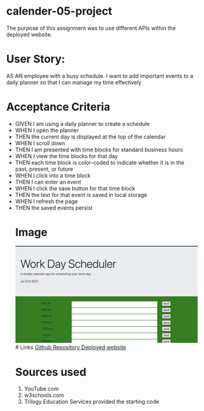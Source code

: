 # calender-05-project
The purpose of this assignment was to use different APIs within the deployed website.

# User Story:
AS AN employee with a busy schedule. I want to add important events to a daily planner so that I can manage my time effectively

# Acceptance Criteria 
<ul>
<li>GIVEN I am using a daily planner to create a schedule</li>
<li>WHEN I open the planner</li>
<li>THEN the current day is displayed at the top of the calendar </li>
<li>WHEN I scroll down </li>
<li>THEN I am presented with time blocks for standard business hours </li>
<li>WHEN I view the time blocks for that day </li>
<li>THEN each time block is color-coded to indicate whether it is in the past, present, or future </li>
<li>WHEN I click into a time block </li>
<li>THEN I can enter an event </li>
<li>WHEN I click the save button for that time block </li>
<li>THEN the text for that event is saved in local storage </li>
<li>WHEN I refresh the page </li>
<li>THEN the saved events persist </li>

# Image 
<img src="assests /Scheduler.jpg" alt="">
# Links 
 <a href="https://github.com/megwatson88/calender-05-project">Github Repository </a>
<a href="https://megwatson88.github.io/calender-05-project/">Deployed website </a>

# Sources used 
<ol>
<li>YouTube.com <a>
<li>w3schools.com <a>
<li> Trilogy Education Services  provided the starting code 